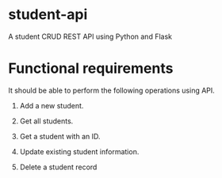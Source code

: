 # student-api

A student CRUD REST API using Python and Flask 

# Functional requirements

It should be able to perform the following operations using API.

1. Add a new student.

2. Get all students.

3. Get a student with an ID.

4. Update existing student information.

5. Delete a student record